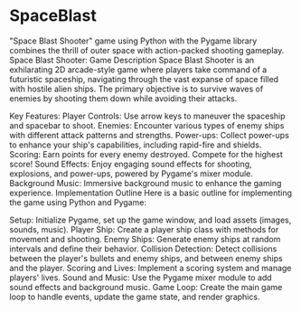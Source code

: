 # SpaceBlast
"Space Blast Shooter" game using Python with the Pygame library combines the thrill of outer space with action-packed shooting gameplay. 
Space Blast Shooter: Game Description
Space Blast Shooter is an exhilarating 2D arcade-style game where players take command of a futuristic spaceship, navigating through the vast expanse of space filled with hostile alien ships. The primary objective is to survive waves of enemies by shooting them down while avoiding their attacks.

Key Features:
Player Controls: Use arrow keys to maneuver the spaceship and spacebar to shoot.
Enemies: Encounter various types of enemy ships with different attack patterns and strengths.
Power-ups: Collect power-ups to enhance your ship's capabilities, including rapid-fire and shields.
Scoring: Earn points for every enemy destroyed. Compete for the highest score!
Sound Effects: Enjoy engaging sound effects for shooting, explosions, and power-ups, powered by Pygame's mixer module.
Background Music: Immersive background music to enhance the gaming experience.
Implementation Outline
Here is a basic outline for implementing the game using Python and Pygame:

Setup: Initialize Pygame, set up the game window, and load assets (images, sounds, music).
Player Ship: Create a player ship class with methods for movement and shooting.
Enemy Ships: Generate enemy ships at random intervals and define their behavior.
Collision Detection: Detect collisions between the player's bullets and enemy ships, and between enemy ships and the player.
Scoring and Lives: Implement a scoring system and manage players' lives.
Sound and Music: Use the Pygame mixer module to add sound effects and background music.
Game Loop: Create the main game loop to handle events, update the game state, and render graphics.
